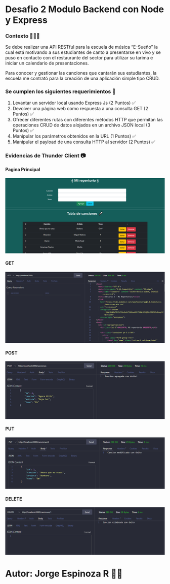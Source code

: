 # Desafio 2 Modulo Backend con Node y Express

### Contexto 👨🏻‍💻
Se debe realizar una API RESTful para la escuela de música “E-Sueño” la cual está motivando a sus estudiantes de canto a 
presentarse en vivo y se puso en contacto con el restaurante del sector para utilizar su tarima e iniciar un calendario 
de presentaciones. 

Para conocer y gestionar las canciones que cantarán sus estudiantes, la escuela me contrató para la creación de una aplicación 
simple tipo CRUD.

### Se cumplen los siguientes requerimientos 🎯

1. Levantar un servidor local usando Express Js (2 Puntos) ✅ 
2. Devolver una página web como respuesta a una consulta GET (2 Puntos) ✅  
3. Ofrecer diferentes rutas con diferentes métodos HTTP que permitan las operaciones CRUD de datos alojados en un archivo JSON
local (3 Puntos) ✅ 
4. Manipular los parámetros obtenidos en la URL (1 Puntos) ✅ 
5. Manipular el payload de una consulta HTTP al servidor (2 Puntos) ✅ 

### Evidencias de Thunder Client 📷

#### Pagina Principal
![html](https://github.com/jierzen/mi-repertorio/blob/main/indexHtml.png)

#### GET
![get](https://github.com/jierzen/mi-repertorio/blob/main/get.png)

#### POST
![post](https://github.com/jierzen/mi-repertorio/blob/main/post.png)

#### PUT
![put](https://github.com/jierzen/mi-repertorio/blob/main/put.png)

#### DELETE
![delete](https://github.com/jierzen/mi-repertorio/blob/main/delete.png)

# Autor: Jorge Espinoza R 🧑🏻
